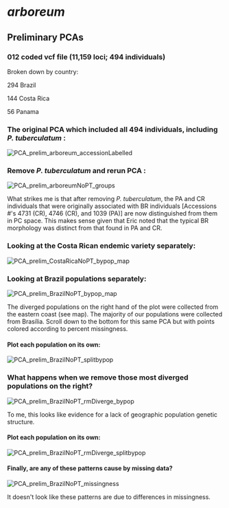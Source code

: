 # *arboreum*
## Preliminary PCAs  
### 012 coded vcf file (11,159 loci; 494 individuals)

Broken down by country: 

294 Brazil

144 Costa Rica

56 Panama

### The original PCA which included all 494 individuals, including *P. tuberculatum* : 

![PCA_prelim_arboreum_accessionLabelled](https://user-images.githubusercontent.com/30299787/103432396-fbfe7d80-4b92-11eb-8a0c-7f11e3750568.jpg)

### Remove *P. tuberculatum* and rerun PCA : 

![PCA_prelim_arboreumNoPT_groups](https://user-images.githubusercontent.com/30299787/103464652-4f371400-4cea-11eb-9511-511bc0676804.jpg)

What strikes me is that after removing *P. tuberculatum*, the PA and CR individuals that were originally associated with BR individuals [Accessions #'s 4731 (CR), 4746 (CR), and 1039 (PA)] are now distinguished from them in PC space. This makes sense given that Eric noted that the typical BR morphology was distinct from that found in PA and CR. 

### Looking at the Costa Rican endemic variety separately: 

![PCA_prelim_CostaRicaNoPT_bypop_map](https://user-images.githubusercontent.com/30299787/103447576-ef852e00-4c41-11eb-9f42-b56761238363.jpg)

### Looking at Brazil populations separately: 

![PCA_prelim_BrazilNoPT_bypop_map](https://user-images.githubusercontent.com/30299787/103448462-f4041380-4c4e-11eb-881e-95ce6f0f0f11.jpg)

The diverged populations on the right hand of the plot were collected from the eastern coast (see map). The majority of our populations were collected from Brasília. Scroll down to the bottom for this same PCA but with points colored according to percent missingness. 

#### Plot each population on its own:

![PCA_prelim_BrazilNoPT_splitbypop](https://user-images.githubusercontent.com/30299787/103448021-455cd480-4c48-11eb-8b2d-3a3b18164059.jpg)

### What happens when we remove those most diverged populations on the right? 

![PCA_prelim_BrazilNoPT_rmDiverge_bypop](https://user-images.githubusercontent.com/30299787/103448131-e8fab480-4c49-11eb-864c-226558ffe809.jpeg)

To me, this looks like evidence for a lack of geographic population genetic structure. 

#### Plot each population on its own: 

![PCA_prelim_BrazilNoPT_rmDiverge_splitbypop](https://user-images.githubusercontent.com/30299787/103448132-eb5d0e80-4c49-11eb-8426-24fd73631f58.jpg)

#### Finally, are any of these patterns cause by missing data? 

![PCA_prelim_BrazilNoPT_missingness](https://user-images.githubusercontent.com/30299787/103432799-d1182780-4b9a-11eb-9ebf-ff6710be97ba.jpg)

It doesn't look like these patterns are due to differences in missingness. 

